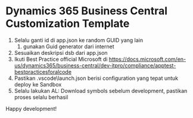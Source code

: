# Dynamics 365 Business Central Customization Template

1.  Selalu ganti id di app.json ke random GUID yang lain
    1.  gunakan Guid generator dari internet
2.  Sesuaikan deskripsi dsb dari app.json
3.  Ikuti Best Practice official Microsoft di https://docs.microsoft.com/en-us/dynamics365/business-central/dev-itpro/compliance/apptest-bestpracticesforalcode
4.  Pastikan .vscode\launch.json berisi configuration yang tepat untuk deploy ke Sandbox
5.  Selalu lakukan AL: Download symbols sebelum development, pastikan proses selalu berhasil

Happy development!
